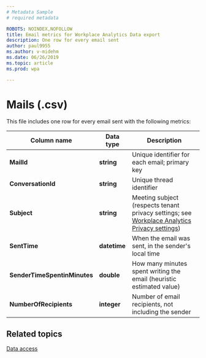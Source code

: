 ```yaml
---
# Metadata Sample
# required metadata

ROBOTS: NOINDEX,NOFOLLOW
title: Email metrics for Workplace Analytics Data export
description: One row for every email sent
author: paul9955
ms.author: v-midehm
ms.date: 06/26/2019
ms.topic: article
ms.prod: wpa

---
```


# Mails (.csv)

This file includes one row for every email sent with the following metrics:
  
|Column name|Data type|Description|
|-----------------|---------------|-----------------|
|**MailId**|**string**|Unique identifier for each email; primary key|
|**ConversationId**|**string**|Unique thread identifier|
|**Subject**|**string**|Meeting subject (respects tenant privacy settings; see [Workplace Analytics Privacy settings](../use/settings.md#privacy-settings))|
|**SentTime**|**datetime**|When the email was sent, in the sender's local time|
|**SenderTimeSpentinMinutes**|**double**|How many minutes spent writing the email (heuristic estimated value)|
|**NumberOfRecipients**|**integer**|Number of email recipients, not including the sender|
  
## Related topics

[Data access](./data-access.md)